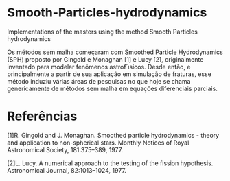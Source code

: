 # Smooth-Particles-hydrodynamics
Implementations of the masters using the method Smooth Particles hydrodynamics

Os métodos sem malha começaram com Smoothed Particle Hydrodynamics (SPH) proposto por Gingold e Monaghan [1] e Lucy [2],
originalmente inventado para modelar fenômenos astrof´ısicos. Desde então, e principalmente a partir de sua aplicação em simulação de fraturas, esse método induziu várias áreas de pesquisas no que hoje se chama genericamente de métodos sem malha em equações diferenciais parciais.


# Referências 
[1]R. Gingold and J. Monaghan. Smoothed particle hydrodynamics - theory and application to non-spherical stars. Monthly
Notices of Royal Astronomical Society, 181:375–389, 1977.

[2]L. Lucy. A numerical approach to the testing of the fission hypothesis. Astronomical Journal, 82:1013–1024, 1977.
